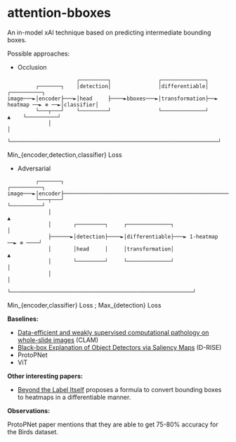 # attention-bboxes
An in-model xAI technique based on predicting intermediate bounding boxes.

Possible approaches:

* Occlusion
```
                      ┌─────────┐               ┌──────────────┐                                 
         ┌───────┐    │detection│               │differentiable│                     ┌──────────┐
image───►│encoder├───►│head     ├────►bboxes───►│transformation├──► heatmap ──► ⊗ ──►│classifier│
         └───┬───┘    └─────────┘               └──────────────┘                ▲    └──────────┘
             │                                                                  │                
             └──────────────────────────────────────────────────────────────────┘                
```

Min_{encoder,detection,classifier} Loss

* Adversarial
```
         ┌───────┐                                                      ┌──────────┐
image───►│encoder├─────────────────────────────────────────────────────►│classifier│
         └───┬───┘                                                      └──────────┘
             │                                                                ▲     
             │       ┌─────────┐     ┌──────────────┐                         │     
             ├──────►│detection├────►│differentiable├───► 1-heatmap ──► ⊗ ────┘     
             │       │head     │     │transformation│                   ▲           
             │       └─────────┘     └──────────────┘                   │           
             │                                                          │           
             └──────────────────────────────────────────────────────────┘           
```

Min_{encoder,classifier} Loss ; Max_{detection} Loss

**Baselines:**
* [Data-efficient and weakly supervised computational pathology on whole-slide images](https://www.nature.com/articles/s41551-020-00682-w) (CLAM)
* [Black-box Explanation of Object Detectors via Saliency Maps](https://www.computer.org/csdl/proceedings-article/cvpr/2021/450900l1438/1yeLVLXB5289) (D-RISE)
* ProtoPNet
* ViT

**Other interesting papers:**
* [Beyond the Label Itself](https://arxiv.org/abs/2312.08234) proposes a formula to convert bounding boxes to heatmaps in a differentiable manner.

**Observations:**

ProtoPNet paper mentions that they are able to get 75-80% accuracy for the Birds dataset.